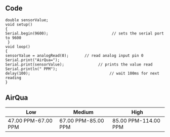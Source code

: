 ## Code
 
    double sensorValue;
    void setup()
    {  
    Serial.begin(9600);                            // sets the serial port to 9600
     }
    void loop()
    {
    sensorValue = analogRead(0);       // read analog input pin 0
    Serial.print("AirQua=");
    Serial.print(sensorValue);               // prints the value read
    Serial.println(" PPM");
    delay(100);                                   // wait 100ms for next reading
    }
## AirQua
|Low|Medium|High|
|---------|--------|----------|
|47.00 PPM-67.00 PPM|67.00 PPM-85.00 PPM|85.00 PPM-114.00 PPM|
